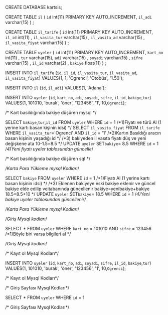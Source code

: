 
CREATE DATABASE kartsis;

CREATE TABLE `il` (  `id` int(11)  PRIMARY KEY AUTO_INCREMENT,  `il_adi` varchar(15) ) ;

CREATE TABLE `il_tarife` (  `id` int(11)  PRIMARY KEY AUTO_INCREMENT,  `il_id` int(11) ,  `il_vasita_tur` varchar(15) ,  `il_vasita_ad` varchar(15) ,  `il_vasita_fiyat` varchar(15) ) ;

CREATE TABLE `uyeler` (  `id` int(11)  PRIMARY KEY AUTO_INCREMENT,  `kart_no` int(11) , `tur` varchar(15), `adi` varchar(15) ,  `soyadi` varchar(15) ,  `sifre` varchar(15) ,  `il_id` varchar(2) ,  `bakiye` float(11) ) ;

INSERT INTO `il_tarife` (`id`, `il_id`, `il_vasita_tur`, `il_vasita_ad`, `il_vasita_fiyat`) VALUES(1, 1, 'Ogrenci', 'Otobüs', '1.50');

INSERT INTO `il` (`id`, `il_adi`) VALUES(1, 'Adana');

INSERT INTO `uyeler` (`id`, `kart_no`, `adi`, `soyadi`, `sifre`, `il_id`, `bakiye`,`tur`) VALUES(1, 101010, 'burak', 'öner', '123456', '1', 10,`Ogrenci`);


/* Kart basıldığında bakiye düşüren mysql */

SELECT `bakiye`,`tur`,`il_id` FROM `uyeler` WHERE `id` = 1 /*1)Fiyatı ve türü Al (1 yerine kartı basan kişinin idsi) */
SELECT `il_vasita_fiyat` FROM `il_tarife` WHERE `il_vasita_tur`='Ogrenci' AND `il_id` = '1'  /*2)Kartın Basıldığı aracın basan kişinin yaşadığı id */
/*3) bakiyeden il vasıta fiyatı düş ve yeni değişkene ata  10-1.5=8.5 */
UPDATE `uyeler` SET`bakiye`= 8.5 WHERE `id` = 1 /*4)Yeni fiyatı uyeler tablosundan güncelle*/

/* Kart basıldığında bakiye düşüren sql */

/*Karta Para Yükleme mysql Kodları*/

SELECT `bakiye` FROM `uyeler` WHERE `id` = 1 /*1)Fiyatı Al (1 yerine kartı basan kişinin idsi) */
/*3) Eklenen bakiyeye eski bakiye eklenir ve güncel bakiye elde edilip veitabanında güncellenir  bakiye=yenibakiye+bakiye 18.5=8.5+10 */
UPDATE `uyeler` SET`bakiye`= 18.5 WHERE `id` = 1 /*4)Yeni bakiye uyeler tablosundan güncellenir*/


/*Karta Para Yükleme mysql Kodları*/

/*Giriş Mysql kodları*/

SELECT * FROM `uyeler` WHERE `kart_no` = 101010 AND `sifre` = 123456 /*1)Böyle biri varsa bilgileri al */

/*Giriş Mysql kodları*/


/* Kayıt ol Mysql Kodları*/

INSERT INTO `uyeler` (`id`, `kart_no`, `adi`, `soyadi`, `sifre`, `il_id`, `bakiye`,`tur`) VALUES(1, 101010, 'burak', 'öner', '123456', '1', 10,`Ogrenci`);

/* Kayıt ol Mysql Kodları*/

/* Giriş Sayfası Mysql Kodları*/

SELECT * FROM `uyeler` WHERE `id` = 1 

/* Giriş Sayfası Mysql Kodları*/

